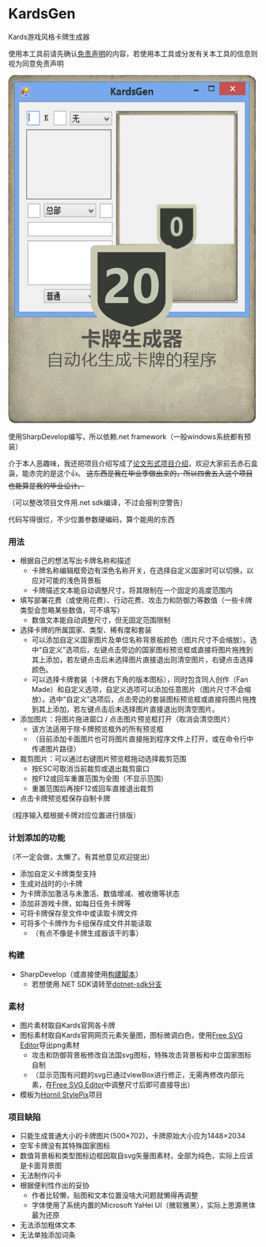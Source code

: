 # KardsGen
Kards游戏风格卡牌生成器

使用本工具前请先确认[免责声明](免责声明.md)的内容，若使用本工具或分发有关本工具的信息则视为同意免责声明

![卡牌生成器](Cards/卡牌生成器.png)

使用SharpDevelop编写，所以依赖.net framework（一般windows系统都有预装）

介于本人恶趣味，我还把项目介绍写成了[论文形式项目介绍](论文形式项目介绍.md)，欢迎大家前去赤石盒袅，能赤完的是这个👍。
~~这东西是我在毕业季做出来的，所以四舍五入这个项目也能算是我的毕业设计。~~

（可以整改项目文件用.net sdk编译，不过会报判空警告）

代码写得很烂，不少位置参数硬编码，算个能用的东西



### 用法
- 根据自己的想法写出卡牌名称和描述
	- 卡牌名称编辑框旁边有深色名称开关，在选择自定义国家时可以切换，以应对可能的浅色背景板
	- 卡牌描述文本能自动调整尺寸，将其限制在一个固定的高度范围内
- 填写部署花费（或使用花费）、行动花费、攻击力和防御力等数值（一些卡牌类型会忽略某些数值，可不填写）
	- 数值文本能自动调整尺寸，但无固定范围限制
- 选择卡牌的所属国家、类型、稀有度和套装
	- 可以添加自定义国家图片及单位名称背景板颜色（图片尺寸不会缩放）。选中“自定义”选项后，左键点击旁边的国家图标预览框或直接将图片拖拽到其上添加，若左键点击后未选择图片直接退出则清空图片，右键点击选择颜色。
	- 可以选择卡牌套装（卡牌右下角的版本图标），同时包含同人创作（Fan Made）和自定义选项，自定义选项可以添加任意图片（图片尺寸不会缩放）。选中“自定义”选项后，点击旁边的套装图标预览框或直接将图片拖拽到其上添加，若左键点击后未选择图片直接退出则清空图片。
- 添加图片：将图片拖进窗口 / 点击图片预览框打开（取消会清空图片）
	- 该方法适用于除卡牌预览框外的所有预览框
	- （目前添加卡面图片也可将图片直接拖到程序文件上打开，或在命令行中传递图片路径）
- 裁剪图片：可以通过右键图片预览框拖动选择裁剪范围
	- 按ESC可取消当前裁剪或退出裁剪窗口
	- 按F12或回车重置范围为全图（不显示范围）
	- 重置范围后再按F12或回车直接退出裁剪
- 点击卡牌预览框保存自制卡牌


（程序输入框根据卡牌对应位置进行排版）

### 计划添加的功能
（不一定会做，太懒了。有其他意见欢迎提出）
- 添加自定义卡牌类型支持
- 生成对战时的小卡牌
- 为卡牌添加激活与未激活、数值增减、被收缴等状态
- 添加非游戏卡牌，如每日任务卡牌等
- 可将卡牌保存至文件中或读取卡牌文件
- 可将多个卡牌作为卡组保存成文件并能读取
	- （有点不像是卡牌生成器该干的事）

### 构建
- SharpDevelop（或直接使用[构建脚本](build.bat)）
	- 若想使用.NET SDK请转至[dotnet-sdk分支](https://github.com/Lasereyes5/KardsGen/tree/dotnet-sdk)

### 素材
- 图片素材取自Kards官网各卡牌
- 图标素材取自Kards官网网页元素矢量图，图标微调白色，使用[Free SVG Editor](https://freepicturesolutions.com/free-svg-editor.html)导出png素材
	- 攻击和防御背景板修改自法国svg图标，特殊攻击背景板和中立国家图标自制
	- （显示范围有问题的svg已通过viewBox进行修正，无需再修改内部元素，在[Free SVG Editor](https://freepicturesolutions.com/free-svg-editor.html)中调整尺寸后即可直接导出）
- 模板为[Hornil StylePix](https://www.hornil.com/en/stylepix/download/)项目

### 项目缺陷
- 只能生成普通大小的卡牌图片(500×702)，卡牌原始大小应为1448×2034
- 空军卡牌没有其特殊国家图标
- 数值背景板和类型图标边框因取自svg矢量图素材，全部为纯色，实际上应该是卡面背景图
- 无法制作闪卡
- 根据便利性作出的妥协
	- 作者比较懒，贴图和文本位置没啥大问题就懒得再调整
	- 字体使用了系统内置的Microsoft YaHei UI（微软雅黑），实际上思源黑体最为还原
- 无法添加粗体文本
- 无法单独添加词条